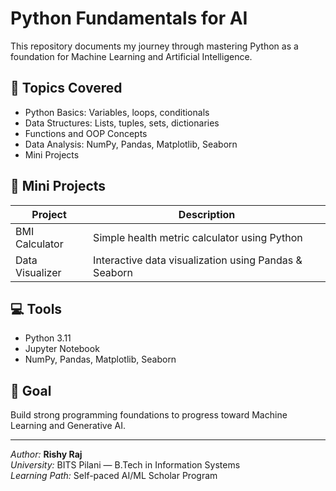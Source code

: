 # Python Fundamentals for AI

This repository documents my journey through mastering Python as a foundation for Machine Learning and Artificial Intelligence.

## 📘 Topics Covered
- Python Basics: Variables, loops, conditionals
- Data Structures: Lists, tuples, sets, dictionaries
- Functions and OOP Concepts
- Data Analysis: NumPy, Pandas, Matplotlib, Seaborn
- Mini Projects

## 🧩 Mini Projects
| Project | Description |
|----------|--------------|
| BMI Calculator | Simple health metric calculator using Python |
| Data Visualizer | Interactive data visualization using Pandas & Seaborn |

## 💻 Tools
- Python 3.11
- Jupyter Notebook
- NumPy, Pandas, Matplotlib, Seaborn

## 🏁 Goal
Build strong programming foundations to progress toward Machine Learning and Generative AI.

---

*Author:* **Rishy Raj**  
*University:* BITS Pilani — B.Tech in Information Systems  
*Learning Path:* Self-paced AI/ML Scholar Program

